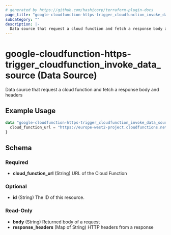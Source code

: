 ```yaml
---
# generated by https://github.com/hashicorp/terraform-plugin-docs
page_title: "google-cloudfunction-https-trigger_cloudfunction_invoke_data_source Data Source - terraform-provider-google-cloudfunction-https-trigger"
subcategory: ""
description: |-
  Data source that request a cloud function and fetch a response body and headers
---
```


# google-cloudfunction-https-trigger_cloudfunction_invoke_data_source (Data Source)

Data source that request a cloud function and fetch a response body and headers

## Example Usage

```terraform
data "google-cloudfunction-https-trigger_cloudfunction_invoke_data_source" "my-data" {
  cloud_function_url = "https://europe-west2-project.cloudfunctions.net/my-function"
}
```

<!-- schema generated by tfplugindocs -->
## Schema

### Required

- **cloud_function_url** (String) URL of the Cloud Function

### Optional

- **id** (String) The ID of this resource.

### Read-Only

- **body** (String) Returned body of a request
- **response_headers** (Map of String) HTTP headers from a response


